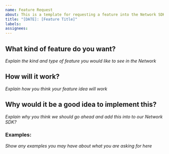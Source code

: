 ```yaml
---
name: Feature Request
about: This is a template for requesting a feature into the Network SDK.
title: "[DATE]: [Feature Title]"
labels: 
assignees: 
---
```


## What kind of feature do you want?
*Explain the kind and type of feature you would like to see in the Network*

## How will it work?
*Explain how you think your feature idea will work*

## Why would it be a good idea to implement this?
*Explain why you think we should go ahead and add this into to our Network SDK?*

### Examples:
*Show any examples you may have about what you are asking for here*
